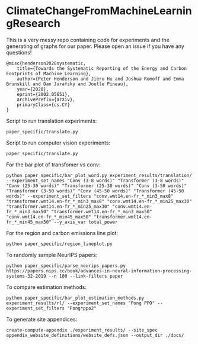 # ClimateChangeFromMachineLearningResearch

This is a very messy repo containing code for experiments and the generating of graphs for our paper. Please open an issue if you have any questions!

```
@misc{henderson2020systematic,
    title={Towards the Systematic Reporting of the Energy and Carbon Footprints of Machine Learning},
    author={Peter Henderson and Jieru Hu and Joshua Romoff and Emma Brunskill and Dan Jurafsky and Joelle Pineau},
    year={2020},
    eprint={2002.05651},
    archivePrefix={arXiv},
    primaryClass={cs.CY}
}
```

Script to run translation experiments:

```
paper_specific/translate.py
```

Script to run computer vision experiments:

```
paper_specific/translate.py
```

For the bar plot of transfomer vs conv:

```
python paper_specific/bar_plot_word.py experiment_results/translation/ --experiment_set_names "Conv (3-8 words)" "Transformer (3-8 words)" "Conv (25-30 words)" "Transformer (25-30 words)" "Conv (3-50 words)" "Transformer (3-50 words)" "Conv (45-50 words)" "Transformer (45-50 words)" --experiment_set_filters "conv.wmt14.en-fr_*_min3_max8" "transformer.wmt14.en-fr_*_min3_max8" "conv.wmt14.en-fr_*_min25_max30" "transformer.wmt14.en-fr_*_min25_max30" "conv.wmt14.en-fr_*_min3_max50" "transformer.wmt14.en-fr_*_min3_max50" "conv.wmt14.en-fr_*_min45_max50" "transformer.wmt14.en-fr_*_min45_max50" --y_axis_var total_power
```

For the region and carbon emissions line plot:

```
python paper_specific/region_lineplot.py
```

To randomly sample NeurIPS papers:

```
python paper_specific/parse_neurips_papers.py https://papers.nips.cc/book/advances-in-neural-information-processing-systems-32-2019 --n 100 --link-filters paper
```

To compare estimation methods:

```
python paper_specific/bar_plot_estimation_methods.py experiment_results/rl/ --experiment_set_names "Pong PPO" --experiment_set_filters "Pong*ppo2"
```

To generate site appendices:

```
create-compute-appendix ./experiment_results/ --site_spec appendix_website_definitions/website_defs.json --output_dir ./docs/
```
